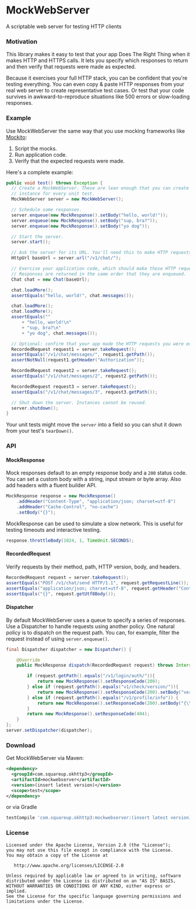 MockWebServer
=============

A scriptable web server for testing HTTP clients


### Motivation

This library makes it easy to test that your app Does The Right Thing when it
makes HTTP and HTTPS calls. It lets you specify which responses to return and
then verify that requests were made as expected.

Because it exercises your full HTTP stack, you can be confident that you're
testing everything. You can even copy & paste HTTP responses from your real web
server to create representative test cases. Or test that your code survives in
awkward-to-reproduce situations like 500 errors or slow-loading responses.


### Example

Use MockWebServer the same way that you use mocking frameworks like
[Mockito](https://code.google.com/p/mockito/):

1. Script the mocks.
2. Run application code.
3. Verify that the expected requests were made.

Here's a complete example:

```java
public void test() throws Exception {
  // Create a MockWebServer. These are lean enough that you can create a new
  // instance for every unit test.
  MockWebServer server = new MockWebServer();

  // Schedule some responses.
  server.enqueue(new MockResponse().setBody("hello, world!"));
  server.enqueue(new MockResponse().setBody("sup, bra?"));
  server.enqueue(new MockResponse().setBody("yo dog"));

  // Start the server.
  server.start();

  // Ask the server for its URL. You'll need this to make HTTP requests.
  HttpUrl baseUrl = server.url("/v1/chat/");

  // Exercise your application code, which should make those HTTP requests.
  // Responses are returned in the same order that they are enqueued.
  Chat chat = new Chat(baseUrl);

  chat.loadMore();
  assertEquals("hello, world!", chat.messages());

  chat.loadMore();
  chat.loadMore();
  assertEquals(""
      + "hello, world!\n"
      + "sup, bra?\n"
      + "yo dog", chat.messages());

  // Optional: confirm that your app made the HTTP requests you were expecting.
  RecordedRequest request1 = server.takeRequest();
  assertEquals("/v1/chat/messages/", request1.getPath());
  assertNotNull(request1.getHeader("Authorization"));

  RecordedRequest request2 = server.takeRequest();
  assertEquals("/v1/chat/messages/2", request2.getPath());

  RecordedRequest request3 = server.takeRequest();
  assertEquals("/v1/chat/messages/3", request3.getPath());

  // Shut down the server. Instances cannot be reused.
  server.shutdown();
}
```

Your unit tests might move the `server` into a field so you can shut it down
from your test's `tearDown()`.

### API

#### MockResponse

Mock responses default to an empty response body and a `200` status code.
You can set a custom body with a string, input stream or byte array. Also
add headers with a fluent builder API.

```java
MockResponse response = new MockResponse()
    .addHeader("Content-Type", "application/json; charset=utf-8")
    .addHeader("Cache-Control", "no-cache")
    .setBody("{}");
```

MockResponse can be used to simulate a slow network. This is useful for
testing timeouts and interactive testing.

```java
response.throttleBody(1024, 1, TimeUnit.SECONDS);
```


#### RecordedRequest

Verify requests by their method, path, HTTP version, body, and headers.

```java
RecordedRequest request = server.takeRequest();
assertEquals("POST /v1/chat/send HTTP/1.1", request.getRequestLine());
assertEquals("application/json; charset=utf-8", request.getHeader("Content-Type"));
assertEquals("{}", request.getUtf8Body());
```

#### Dispatcher

By default MockWebServer uses a queue to specify a series of responses. Use a
Dispatcher to handle requests using another policy. One natural policy is to
dispatch on the request path.
You can, for example, filter the request instead of using `server.enqueue()`.

```java
final Dispatcher dispatcher = new Dispatcher() {

    @Override
    public MockResponse dispatch(RecordedRequest request) throws InterruptedException {

        if (request.getPath().equals("/v1/login/auth/")){
            return new MockResponse().setResponseCode(200);
        } else if (request.getPath().equals("v1/check/version/")){
            return new MockResponse().setResponseCode(200).setBody("version=9");
        } else if (request.getPath().equals("/v1/profile/info")) {
            return new MockResponse().setResponseCode(200).setBody("{\\\"info\\\":{\\\"name\":\"Lucas Albuquerque\",\"age\":\"21\",\"gender\":\"male\"}}");
        }
        return new MockResponse().setResponseCode(404);
    }
};
server.setDispatcher(dispatcher);
```


### Download

Get MockWebServer via Maven:
```xml
<dependency>
  <groupId>com.squareup.okhttp3</groupId>
  <artifactId>mockwebserver</artifactId>
  <version>(insert latest version)</version>
  <scope>test</scope>
</dependency>
```

or via Gradle 
```groovy
testCompile 'com.squareup.okhttp3:mockwebserver:(insert latest version)'
```

### License

    Licensed under the Apache License, Version 2.0 (the "License");
    you may not use this file except in compliance with the License.
    You may obtain a copy of the License at

       http://www.apache.org/licenses/LICENSE-2.0

    Unless required by applicable law or agreed to in writing, software
    distributed under the License is distributed on an "AS IS" BASIS,
    WITHOUT WARRANTIES OR CONDITIONS OF ANY KIND, either express or implied.
    See the License for the specific language governing permissions and
    limitations under the License.
